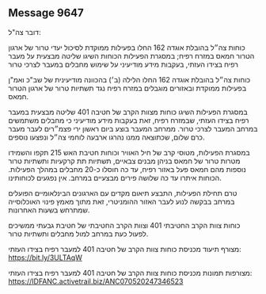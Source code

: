 ## Message 9647

דובר צה"ל:

כוחות צה״ל בהובלת אוגדה 162 החלו בפעילות ממוקדת לסיכול יעדי טרור של ארגון הטרור חמאס במזרח רפיח; במסגרת הפעילות הכוחות השיגו שליטה מבצעית על מעבר רפיח בצידו העזתי, בעקבות מידע מודיעיני על שימוש מחבלים במעבר לצרכי טרור

כוחות צה״ל בהובלת אוגדה 162 החלו הלילה (ב׳) בהכוונה מודיעינית של שב"כ ואמ"ן בפעילות ממוקדת ובאזורים מוגבלים במזרח רפיח נגד תשתיות טרור של ארגון הטרור חמאס.

במסגרת הפעילות השיגו כוחות מצוות הקרב של חטיבה 401 שליטה מבצעית במעבר רפיח בצידו העזתי, שבמזרח רפיח, זאת בעקבות מידע מודיעיני כי מחבלים משתמשים במרחב המעבר לצרכי טרור.
ממרחב המעבר בוצע ביום ראשון ירי פצמ״רים לעבר מעבר כרם שלום, שכתוצאה ממנו נהרגו ארבעה לוחמי צה״ל ונפצעו נוספים.

במסגרת הפעילות, מטוסי קרב של חיל האוויר וכוחות חטיבת האש 215 תקפו והשמידו מטרות טרור של חמאס בניהן מבנים צבאיים, תשתיות תת קרקעיות ותשתיות טרור נוספות מהם חמאס פעל באזור רפיח, עד כה חוסלו כ-20 מחבלים במהלך הפעילות. הכוחות איתרו עד כה שלושה פירים מבצעיים במרחב. אין נפגעים לכוחותינו.

טרם תחילת הפעילות, התבצע תיאום מקדים עם הארגונים הבינלאומיים הפועלים במרחב בבקשה לנוע לעבר האזור ההומניטרי, זאת מתוך מאמץ פינוי האוכלוסייה שמתרחש בשעות האחרונות.

כוחות צוות הקרב החטיבתי 401 וצוות הקרב החטיבתי של חטיבת גבעתי ממשיכים לפעול כעת במרחב למול מחבלים ותשתיות טרור.

מצורף תיעוד מכניסת כוחות צוות הקרב של חטיבה 401 למעבר רפיח בצידו העזתי: https://bit.ly/3ULTAqW

מצורפות תמונות מכניסת כוחות צוות הקרב של חטיבה 401 למעבר רפיח בצידו העזתי: https://IDFANC.activetrail.biz/ANC070520247346523

